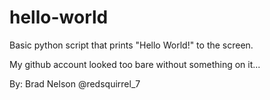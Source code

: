 # hello-world
Basic python script that prints "Hello World!" to the screen.

My github account looked too bare without something on it...

By: Brad Nelson @redsquirrel_7

